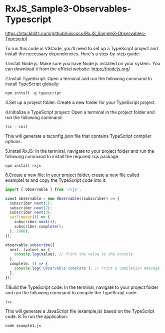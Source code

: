 # RxJS_Sample3-Observables-Typescript

https://stackblitz.com/github/luiscoco/RxJS_Sample3-Observables-Typescript

To run this code in VSCode, you'll need to set up a TypeScript project and install the necessary dependencies. Here's a step-by-step guide:

1.Install Node.js: Make sure you have Node.js installed on your system. You can download it from the official website: https://nodejs.org/

2.Install TypeScript: Open a terminal and run the following command to install TypeScript globally:
```
npm install -g typescript
```
3.Set up a project folder. Create a new folder for your TypeScript project.

4.Initialize a TypeScript project: Open a terminal in the project folder and run the following command:
```
tsc --init
````
This will generate a tsconfig.json file that contains TypeScript compiler options.

5.Install RxJS: In the terminal, navigate to your project folder and run the following command to install the required rxjs package:
```
npm install rxjs
```
6.Create a new file: In your project folder, create a new file called example1.ts and copy the TypeScript code into it.
```typescript
import { Observable } from 'rxjs';

const observable = new Observable((subscriber) => {
  subscriber.next(1);
  subscriber.next(2);
  subscriber.next(3);
  setTimeout(() => {
    subscriber.next(4);
    subscriber.complete();
  }, 1000);
});

observable.subscribe({
  next: (value) => {
    console.log(value); // Print the value to the console
  },
  complete: () => {
    console.log('Observable complete'); // Print a completion message
  },
});
```
7.Build the TypeScript code: In the terminal, navigate to your project folder and run the following command to compile the TypeScript code:
```
tsc
```
This will generate a JavaScript file (example.js) based on the TypeScript code.
8.To run the application:
```
node example1.js
```
